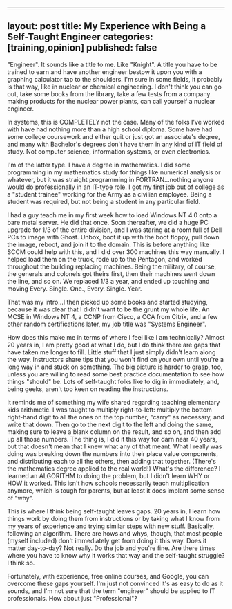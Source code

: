 ----
layout: post
title: My Experience with Being a Self-Taught Engineer
categories: [training,opinion]
published: false
----
 
"Engineer". It sounds like a title to me. Like "Knight". A title you have to be trained to earn and have another engineer bestow it upon you with a graphing calculator tap to the shoulders. I'm sure in some fields, it probably is that way, like in nuclear or chemical engineering.  I don't think you can go out, take some books from the library, take a few tests from a company making products for the nuclear power plants, can call yourself a nuclear engineer.
 
In systems, this is COMPLETELY not the case. Many of the folks I've worked with have had nothing more than a high school diploma. Some have had some college coursework and either quit or just got an associate's degree, and many with Bachelor's degrees don't have them in any kind of IT field of study.  Not computer science, information systems, or even electronics. 
 
I'm of the latter type.  I have a degree in mathematics. I did some programming in my mathematics study for things like numerical analysis or whatever, but it was straight programming in FORTRAN...nothing anyone would do professionally in an IT-type role. I got my first job out of college as a "student trainee" working for the Army as a civilian employee. Being a student was required, but not being a student in any particular field. 
 
I had a guy teach me in my first week how to load Windows NT 4.0 onto a bare metal server. He did that once. Soon thereafter, we did a huge PC upgrade for 1/3 of the entire division, and I was staring at a room full of Dell PCs to image with Ghost. Unbox, boot it up with the boot floppy, pull down the image, reboot, and join it to the domain. This is before anything like SCCM could help with this, and I did over 300 machines this way manually.  I helped load them on the truck, rode up to the Pentagon, and worked throughout the building replacing machines. Being the military, of course, the generals and colonels got theirs first, then their machines went down the line, and so on.  We replaced 1/3 a year, and ended up touching and moving Every. Single. One., Every. Single. Year.

That was my intro...I then picked up some books and started studying, because it was clear that I didn't want to be the grunt my whole life.  An MCSE in Windows NT 4, a CCNP from Cisco, a CCA from Citrix, and a few other random certifications later, my job title was "Systems Engineer".

How does this make me in terms of where I feel like I am technically? Almost 20 years in, I am pretty good at what I do, but I do think there are gaps that have taken me longer to fill.  Little stuff that I just simply didn't learn along the way.  Instructors share tips that you won't find on your own until you're a long way in and stuck on something. The big picture is harder to grasp, too, unless you are willing to read some best practice documentation to see how things "should" be. Lots of self-taught folks like to dig in immediately, and, being geeks, aren't too keen on reading the instructions.

It reminds me of something my wife shared regarding teaching elementary kids arithmetic. I was taught to multiply right-to-left: multiply the bottom right-hand digit to all the ones on the top number, "carry" as necessary, and write that down.  Then go to the next digit to the left and doing the same, making sure to leave a blank column on the result, and so on, and then add up all those numbers. The thing is, I did it this way for darn near 40 years, but that doesn't mean that I knew what any of that meant. What I really was doing was breaking down the numbers into their place value components, and distributing each to all the others, then adding that together.  (There's the mathematics degree applied to the real world!) What's the difference? I learned an ALGORITHM to doing the problem, but I didn't learn WHY or HOW it worked. This isn't how schools necessarily teach multiplication anymore, which is tough for parents, but at least it does implant some sense of "why".

This is where I think being self-taught leaves gaps. 20 years in, I learn how things work by doing them from instructions or by taking what I know from my years of experience and trying similar steps with new stuff. Basically, following an algorithm. There are hows and whys, though, that most people (myself included) don't immediately get from doing it this way. Does it matter day-to-day?  Not really.  Do the job and you're fine. Are there times where you have to know why it works that way and the self-taught struggle? I think so.

Fortunately, with experience, free online courses, and Google, you can overcome these gaps yourself. I'm just not convinced it's as easy to do as it sounds, and I'm not sure that the term "engineer" should be applied to IT professionals.  How about just "Professional"?
